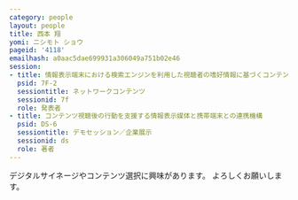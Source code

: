 ```yaml
---
category: people
layout: people
title: 西本 翔
yomi: ニシモト ショウ
pageid: '4118'
emailhash: a0aac5dae699931a306049a751b02e46
session:
- title: 情報表示端末における検索エンジンを利用した視聴者の嗜好情報に基づくコンテンツ選択手法の提案
  psid: 7F-2
  sessiontitle: ネットワークコンテンツ
  sessionid: 7f
  role: 発表者
- title: コンテンツ視聴後の行動を支援する情報表示媒体と携帯端末との連携機構
  psid: DS-6
  sessiontitle: デモセッション／企業展示
  sessionid: ds
  role: 著者
---
```

デジタルサイネージやコンテンツ選択に興味があります。
よろしくお願いします。